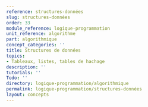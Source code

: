 ```yaml
---
reference: structures-données
slug: structures-données
order: 33
module_reference: logique-programmation
unit_reference: algorithme
part: algorithmique
concept_categories: ''
title: Structures de données
topics:
- Tableaux, listes, tables de hachage
description: ''
tutorials: ''
Todo: ''
directory: logique-programmation/algorithmique
permalink: logique-programmation/structures-données
layout: concepts
---
```

